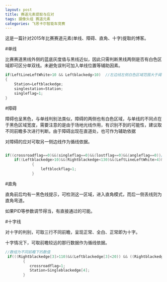 ```yaml
---
layout: post
title: 赛道元素提取与应对
tags: 摄像头组 赛道元素
categories: 飞思卡尔智能车竞赛
---
```


这是一篇针对2015年比赛赛道元素(单线、障碍、直角、十字)提取的博客。  

#单线

比赛赛道黑线外侧的蓝底灰度值与黑线近似，因此只需判断黑线两侧是否有白色区域即可区分单双线。未避免误判可加入单线位置等辅助因素。
```c
if(LeftLineLeftWhite>10 && Leftblackedg>10)  //左边线左侧白色区域范围大于阈值且左边线值在正常范围内
{
    Station=Leftblackedge;  
    singlestation=Station;
    singleflag=1;
}
```

#障碍

障碍也呈黑色，与单线判别法类似，障碍的两侧也有白色区域，与单线的不同点在于黑色区域宽度，需要注意的是由于场地光线作用，有识别不到的可能性，建议取不同前瞻多次进行判断。由于障碍出现在直道处，也可作为辅助依据

对障碍的应对可取另一侧边线作为循线依据。

```c

if((crossroadflag==0)&&(singleflag==0)&&(lostflag==0)&&(angleflag==0))//非十字、单线、丢线、直角
    if((Leftblackedge>10)&&(Rightblackedge<130)&&(LeftLineLeftWhite>4)&&(LeftLineLeftWhite<10)&&(lastsingleedge>50) &&(lastsingleedge<70))//两侧边线位置值正常且左边线左侧白色区域满足障碍要求且小车在赛道中心
            {
                leftblockflag=1;
            }
```

#直角

直角前后均有一黑色线提示，可检测这一区域，进入直角模式，而后一侧丢线则为直角弯道。

如果PID等参数调节得当，有直接通过的可能。

#十字线

对十字的判别，可取三行不同前瞻，呈现正常、全白、正常即为十字。

十字情况下，可取前瞻较远的那行数据作为循线依据。

```c
//数组为不同前瞻下的数值
 if(((Rightblackedge[3]>110)&&(Leftblackedge[3]<20)) && ((Rightblackedge[4]<130)&&(Leftblackedge[4]>10)) && ((CameraStation[4]>30)&&( CameraStation[4]<100)) )
        {
           crossroadflag=1; 
           Station=Singleblackedge[4];  
        }
```
